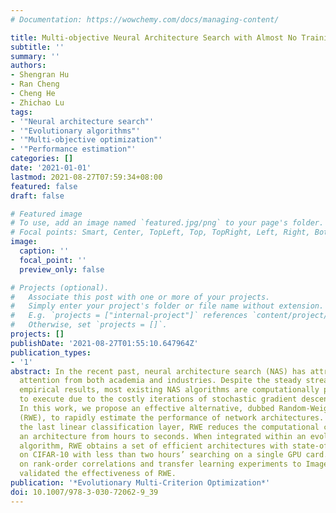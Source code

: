 ```yaml
---
# Documentation: https://wowchemy.com/docs/managing-content/

title: Multi-objective Neural Architecture Search with Almost No Training
subtitle: ''
summary: ''
authors:
- Shengran Hu
- Ran Cheng
- Cheng He
- Zhichao Lu
tags:
- '"Neural architecture search"'
- '"Evolutionary algorithms"'
- '"Multi-objective optimization"'
- '"Performance estimation"'
categories: []
date: '2021-01-01'
lastmod: 2021-08-27T07:59:34+08:00
featured: false
draft: false

# Featured image
# To use, add an image named `featured.jpg/png` to your page's folder.
# Focal points: Smart, Center, TopLeft, Top, TopRight, Left, Right, BottomLeft, Bottom, BottomRight.
image:
  caption: ''
  focal_point: ''
  preview_only: false

# Projects (optional).
#   Associate this post with one or more of your projects.
#   Simply enter your project's folder or file name without extension.
#   E.g. `projects = ["internal-project"]` references `content/project/deep-learning/index.md`.
#   Otherwise, set `projects = []`.
projects: []
publishDate: '2021-08-27T01:55:10.647964Z'
publication_types:
- '1'
abstract: In the recent past, neural architecture search (NAS) has attracted increasing
  attention from both academia and industries. Despite the steady stream of impressive
  empirical results, most existing NAS algorithms are computationally prohibitive
  to execute due to the costly iterations of stochastic gradient descent (SGD) training.
  In this work, we propose an effective alternative, dubbed Random-Weight Evaluation
  (RWE), to rapidly estimate the performance of network architectures. By just training
  the last linear classification layer, RWE reduces the computational cost of evaluating
  an architecture from hours to seconds. When integrated within an evolutionary multi-objective
  algorithm, RWE obtains a set of efficient architectures with state-of-the-art performance
  on CIFAR-10 with less than two hours’ searching on a single GPU card. Ablation studies
  on rank-order correlations and transfer learning experiments to ImageNet have further
  validated the effectiveness of RWE.
publication: '*Evolutionary Multi-Criterion Optimization*'
doi: 10.1007/978-3-030-72062-9_39
---
```

